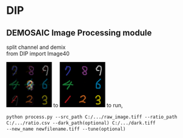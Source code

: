 # DIP
## DEMOSAIC Image Processing module

split channel and demix  
from DIP import Image40  
    
![befor process](/img/TEST_MIXED_uint8.png) to ![after process](/img/TEST_DEMIXED_uint8.png)
  to run,
  
  ```
  python process.py --src_path C:/.../raw_image.tiff --ratio_path C:/.../ratio.csv --dark_path(optional) C:/.../dark.tiff 
  --new_name newfilename.tiff --tune(optional)
  ```
